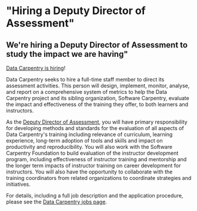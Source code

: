 # "Hiring a Deputy Director of Assessment"
## We're hiring a Deputy Director of Assessment to study the impact we are having"

[Data Carpentry is hiring](http://www.datacarpentry.org/jobs/)!

Data Carpentry seeks to hire a full-time staff member to direct its assessment activities.
This person will design, implement, monitor, analyse, and report on a comprehensive system of metrics
to help the Data Carpentry project and its sibling organization, Software Carpentry,
evaluate the impact and effectiveness of the training they offer,
to both learners and instructors.

As the [Deputy Director of Assessment](http://www.datacarpentry.org/jobs/),
you will have primary responsibility for developing methods and standards for the evaluation of all aspects of Data Carpentry's training
including relevance of curriculum, learning experience, long-term adoption of tools and skills and impact on productivity and reproducibility.
You will also work with the Software Carpentry Foundation to build evaluation of the instructor development program,
including effectiveness of instructor training and mentorship
and the longer term impacts of instructor training on career development for instructors.
You will also have the opportunity to collaborate with the training coordinators from related organizations
to coordinate strategies and initiatives.

For details,
including a full job description and the application procedure,
please see the [Data Carpentry jobs page](http://www.datacarpentry.org/jobs/).

